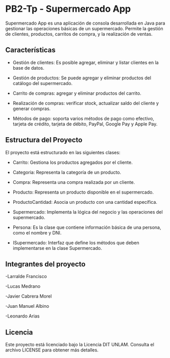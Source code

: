 # PB2-Tp - Supermercado App

Supermercado App es una aplicación de consola desarrollada en Java para gestionar las operaciones básicas de un supermercado. Permite la gestión de clientes, productos, carritos de compra, y la realización de ventas.



## Características

- Gestión de clientes: Es posible agregar, eliminar y listar clientes en la base de datos.

- Gestión de productos: Se puede agregar y eliminar productos del catálogo del supermercado.

- Carrito de compras: agregar y eliminar productos del carrito.

- Realización de compras: verificar stock, actualizar saldo del cliente y generar compras.

- Métodos de pago: soporta varios métodos de pago como efectivo, tarjeta de crédito, tarjeta de débito, PayPal, Google Pay y Apple Pay.

  

## Estructura del Proyecto

El proyecto está estructurado en las siguientes clases:

- Carrito: Gestiona los productos agregados por el cliente.
  
- Categoria: Representa la categoría de un producto.

- Compra: Representa una compra realizada por un cliente.

- Producto: Representa un producto disponible en el supermercado.

- ProductoCantidad: Asocia un producto con una cantidad específica.

- Supermercado: Implementa la lógica del negocio y las operaciones del supermercado.

- Persona: Es la clase que contiene información básica de una persona, como el nombre y DNI.

- ISupermercado: Interfaz que define los métodos que deben implementarse en la clase Supermercado.


## Integrantes del proyecto

-Larralde Francisco

-Lucas Medrano

-Javier Cabrera Morel

-Juan Manuel Albino

-Leonardo Arias


## Licencia

Este proyecto está licenciado bajo la Licencia DIT UNLAM. Consulta el archivo LICENSE para obtener más detalles.


